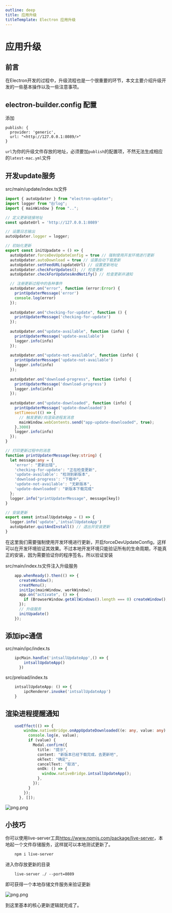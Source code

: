 ```yaml
---
outline: deep
title: 应用升级
titleTemplate: Electron 应用升级
---
```


# 应用升级

## 前言

在Electron开发的过程中，升级流程也是一个很重要的环节，本文主要介绍升级开发的一些基本操作以及一些注意事项。

## electron-builder.config 配置

添加
```
publish: {
  provider: 'generic',
  url: "<http://127.0.0.1:8089/>"
}
```
`url`为你的升级文件存放的地址，必须要加`publish`的配置项，不然无法生成相应的`latest-mac.yml`文件

## 开发update服务

src/main/update/index.ts文件

```typescript
import { autoUpdater } from "electron-updater";
import logger from "@/log";
import { mainWindow } from "..";

// 定义更新链接地址
const updateUrl = 'http://127.0.0.1:8089'

// 设置日志输出
autoUpdater.logger = logger;

// 初始化更新
export const initUpadate = () => {  
  autoUpdater.forceDevUpdateConfig = true // 强制使用开发环境进行更新
  autoUpdater.autoDownload = true // 设置自动下载更新
  autoUpdater.setFeedURL(updateUrl) // 设置更新地址
  autoUpdater.checkForUpdates(); // 检查更新
  autoUpdater.checkForUpdatesAndNotify() // 检查更新并通知

  // 注册更新过程中的各种事件
  autoUpdater.on("error", function (error:Error) {
    printUpdaterMessage('error')
    console.log(error)
  });
  
  autoUpdater.on("checking-for-update", function () {
    printUpdaterMessage('checking-for-update')
  });
  
  autoUpdater.on("update-available", function (info) {
    printUpdaterMessage('update-available')
    logger.info(info)
  });
  
  autoUpdater.on("update-not-available", function (info) {
    printUpdaterMessage('update-not-available')
    logger.info(info)
  });
  
  autoUpdater.on("download-progress", function (info) {
    printUpdaterMessage('download-progress')
    logger.info(info)
  });
  
  autoUpdater.on("update-downloaded", function (info) {
    printUpdaterMessage('update-downloaded')
    setTimeout(() => {
      // 触发更新/向渲染进程发消息
      mainWindow.webContents.send("app-update-downloaded", true);
    },3000)
    logger.info(info)
  });
}

// 打印更新过程中的消息
function printUpdaterMessage(key:string) {
  let message:any = {
    'error': "更新出错",
    'checking-for-update': "正在检查更新",
    'update-available': "检测到新版本",
    'download-progress': "下载中",
    'update-not-available': "无新版本",
    'update-downloaded': "新版本下载完成"
  };
  logger.info("printUpdaterMessage", message[key])
}

// 安装更新
export const intsallUpdateApp = () => {
  logger.info('update','intsallUpdateApp')
  autoUpdater.quitAndInstall() // 退出并安装更新
}

```

在这里我们需要强制使用开发环境进行更新，开启forceDevUpdateConfig，这样可以在开发环境验证其效果。不过本地开发环境只能验证所有的生命周期，不能真正的安装，因为需要验证你的程序签名，所以验证安装

src/main/index.ts文件注入升级服务

```typescript
    app.whenReady().then(() => {
      createWindow();
      creatMenu();
      initIpc(mainWindow, workWindow);
      app.on("activate", () => {
        if (BrowserWindow.getAllWindows().length === 0) createWindow();
      });
      // 升级服务
      initUpadate()
    });
```

## 添加ipc通信

src/main/ipc/index.ts

```typescript
    ipcMain.handle('intsallUpdateApp',() => {
        intsallUpdateApp()
      })
```

src/preload/index.ts

```typescript
    intsallUpdateApp: () => {
        ipcRenderer.invoke('intsallUpdateApp')
    }
```

## 渲染进程提醒通知

```typescript
    useEffect(() => {
        window.nativeBridge.onAppUpdateDownloaded((e: any, value: any) => {
          console.log(e, value);
          if (value) {
            Modal.confirm({
              title: "提示",
              content: "新版本已经下载完成，去更新吧",
              okText: "确定",
              cancelText: "取消",
              onOk: () => {
                window.nativeBridge.intsallUpdateApp();
              },
            });
          }
        });
      }, []);
```

![png.png](https://p3-juejin.byteimg.com/tos-cn-i-k3u1fbpfcp/0729ccab22af41d68b32049f4754b0c7~tplv-k3u1fbpfcp-watermark.png?)

## 小技巧

你可以使用live-server工具<https://www.npmjs.com/package/live-server>，本地起一个文件存储服务，这样就可以本地测试更新了。
```
    npm i live-server
```
进入你存放更新的目录
```
    live-server ./ --port=8089
``` 
即可获得一个本地存储文件服务来验证更新

![png.png](https://p3-juejin.byteimg.com/tos-cn-i-k3u1fbpfcp/2efae90a69e74721a1c51b898e3d8f1f~tplv-k3u1fbpfcp-watermark.png?)

到这里基本的核心更新逻辑就完成了。